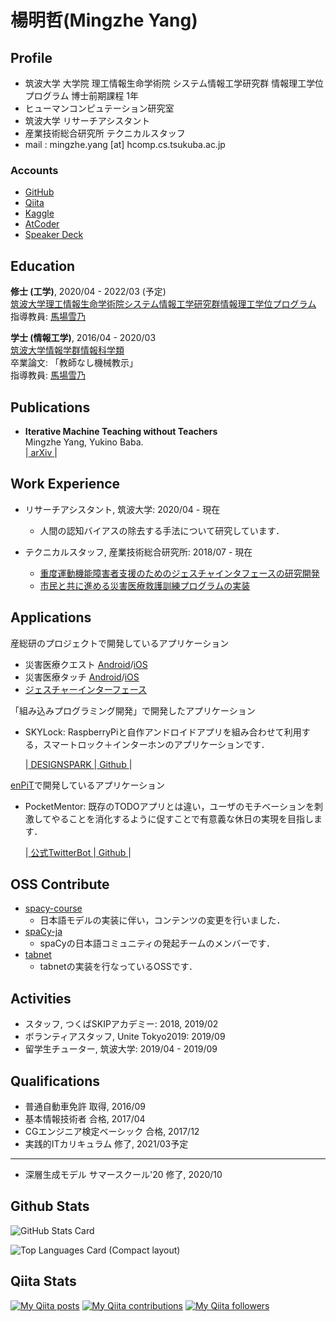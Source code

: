 # 楊明哲(Mingzhe Yang)

## Profile

- 筑波大学 大学院 理工情報生命学術院 システム情報工学研究群 情報理工学位プログラム 博士前期課程 1年
- ヒューマンコンピュテーション研究室
- 筑波大学 リサーチアシスタント
- 産業技術総合研究所 テクニカルスタッフ
- mail : mingzhe.yang [at] hcomp.cs.tsukuba.ac.jp

### Accounts

- [GitHub](https://github.com/mei28)
- [Qiita](https://qiita.com/mei28)
- [Kaggle](https://www.kaggle.com/me1kaggle)
- [AtCoder](https://atcoder.jp/users/mei28)
- [Speaker Deck](https://speakerdeck.com/mei28)

## Education

**修士 (工学)**, 2020/04 - 2022/03 (予定)  
[筑波大学理工情報生命学術院システム情報工学研究群情報理工学位プログラム](https://www.cs.tsukuba.ac.jp/)  
指導教員: [馬場雪乃](http://yukinobaba.jp/)  

**学士 (情報工学)**, 2016/04 - 2020/03  
[筑波大学情報学群情報科学類](https://www.coins.tsukuba.ac.jp/)  
卒業論文: 「教師なし機械教示」  
指導教員: [馬場雪乃](http://yukinobaba.jp/)  

<!-- ## Research -->

<!-- ## Awards -->

## Publications

- **Iterative Machine Teaching without Teachers**  
Mingzhe Yang, Yukino Baba.  
|[ arXiv ](https://arxiv.org/abs/2006.15339)|

## Work Experience

- リサーチアシスタント, 筑波大学: 2020/04 - 現在
  - 人間の認知バイアスの除去する手法について研究しています．

- テクニカルスタッフ, 産業技術総合研究所: 2018/07 - 現在
  - [重度運動機能障害者支援のためのジェスチャインタフェースの研究開発](http://gesture-interface.jp/gesture-interface/)
  - [市民と共に進める災害医療救護訓練プログラムの実装](http://www.disaster-medutainment.jp/)

## Applications

産総研のプロジェクトで開発しているアプリケーション

- 災害医療クエスト [Android](https://play.google.com/store/apps/details?id=go.aist.DMQuest)/[iOS](https://apps.apple.com/jp/app/zai-hai-yi-liaoquest/id1139119937)
- 災害医療タッチ [Android](https://play.google.com/store/apps/details?id=go.aist.DMTouch)/[iOS](https://apps.apple.com/jp/app/zai-hai-yi-liaotatchi/id1139091258)
- [ジェスチャーインターフェース](http://gesture-interface.jp/download/gesture_music/)

「組み込みプログラミング開発」で開発したアプリケーション  

- SKYLock: RaspberryPiと自作アンドロイドアプリを組み合わせて利用する，スマートロック＋インターホンのアプリケーションです．  

  \|[ DESIGNSPARK ](https://www.rs-online.com/designspark/skylock-jp)\|[ Github ](https://github.com/mei28/SKY_LOCK)\|

[enPiT](https://enpit.coins.tsukuba.ac.jp/)で開発しているアプリケーション

- PocketMentor: 既存のTODOアプリとは違い，ユーザのモチベーションを刺激してやることを消化するように促すことで有意義な休日の実現を目指します．  

  \|[ 公式TwitterBot ](https://twitter.com/MentorPocket)\|[ Github ](https://github.com/enpitut2020/PocketMentor)\|

## OSS Contribute

- [spacy-course](https://github.com/ines/spacy-course)
  - 日本語モデルの実装に伴い，コンテンツの変更を行いました．
- [spaCy-ja](https://github.com/spaCy-ja)
  - spaCyの日本語コミュニティの発起チームのメンバーです．
- [tabnet](https://github.com/dreamquark-ai/tabnet)
  - tabnetの実装を行なっているOSSです．

## Activities

- スタッフ, つくばSKIPアカデミー: 2018, 2019/02
- ボランティアスタッフ, Unite Tokyo2019: 2019/09
- 留学生チューター, 筑波大学: 2019/04 - 2019/09

## Qualifications

- 普通自動車免許 取得, 2016/09
- 基本情報技術者 合格, 2017/04
- CGエンジニア検定ベーシック 合格, 2017/12
- 実践的ITカリキュラム 修了, 2021/03予定

---

- 深層生成モデル サマースクール'20 修了, 2020/10

## Github Stats

![GitHub Stats Card](https://github-readme-stats.vercel.app/api?username=mei28&show_icons=true&count_private=true&theme=buefy)

![Top Languages Card (Compact layout)](https://github-readme-stats.vercel.app/api/top-langs/?username=mei28&layout=compact&theme=buefy)

## Qiita Stats

[![My Qiita posts](https://qiita-badge.apiapi.app/s/mei28/posts.svg)](http://qiita.com/mei28) [![My Qiita contributions](https://qiita-badge.apiapi.app/s/mei28/contributions.svg)](http://qiita.com/mei28) [![My Qiita followers](https://qiita-badge.apiapi.app/s/mei28/followers.svg)](http://qiita.com/mei28)
